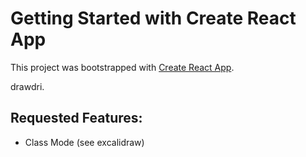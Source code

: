 # Getting Started with Create React App

This project was bootstrapped with [Create React App](https://github.com/facebook/create-react-app).

drawdri.

## Requested Features:

- Class Mode (see excalidraw)

